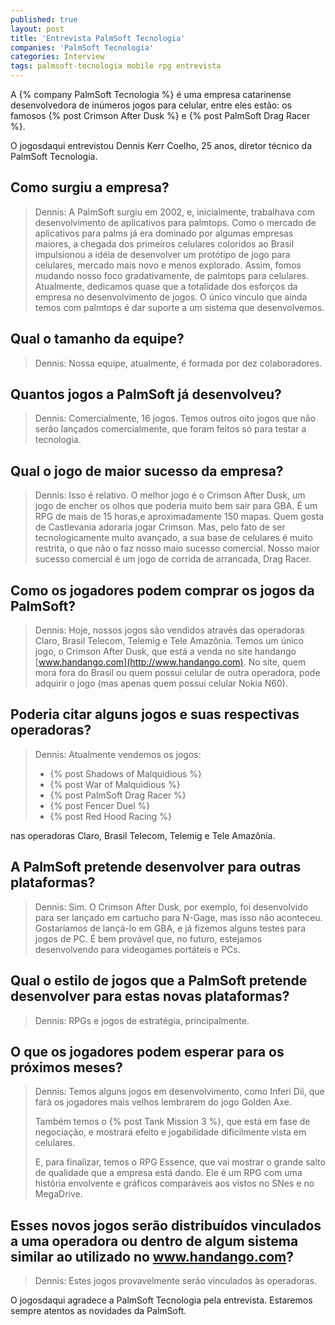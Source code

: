 ```yaml
---
published: true
layout: post
title: 'Entrevista PalmSoft Tecnologia'
companies: 'PalmSoft Tecnologia'
categories: Interview
tags: palmsoft-tecnologia mobile rpg entrevista
---
```

A {% company PalmSoft Tecnologia %} é uma empresa catarinense desenvolvedora de inúmeros jogos para celular, entre eles estão: os famosos {% post Crimson After Dusk %} e {% post PalmSoft Drag Racer %}.

O jogosdaqui entrevistou Dennis Kerr Coelho, 25 anos, diretor técnico da PalmSoft Tecnologia.

## Como surgiu a empresa?
> Dennis: A PalmSoft surgiu em 2002, e, inicialmente, trabalhava com desenvolvimento de aplicativos para palmtops. Como o mercado de aplicativos para palms já era dominado por algumas empresas maiores, a chegada dos primeiros celulares coloridos ao Brasil impulsionou a idéia de desenvolver um protótipo de jogo para celulares, mercado mais novo e menos explorado. Assim, fomos mudando nosso foco gradativamente, de palmtops para celulares. Atualmente, dedicamos quase que a totalidade dos esforços da empresa no desenvolvimento de jogos. O único vínculo que ainda temos com palmtops é dar  suporte a um sistema que desenvolvemos.

## Qual o tamanho da equipe?
> Dennis: Nossa equipe, atualmente, é formada por dez colaboradores.

## Quantos jogos a PalmSoft já desenvolveu?
> Dennis: Comercialmente, 16 jogos. Temos outros oito jogos que não serão lançados comercialmente, que foram feitos só para testar a tecnologia.


## Qual o jogo de maior sucesso da empresa?
> Dennis: Isso é relativo. O melhor jogo é o Crimson After Dusk, um jogo de encher os olhos que poderia muito bem sair para GBA. É um RPG de mais de 15 horas,e aproximadamente 150 mapas. Quem gosta de Castlevania adoraria jogar Crimson. Mas, pelo fato de ser tecnologicamente muito avançado, a sua base de celulares é muito restrita, o que não o faz nosso maio sucesso comercial. Nosso maior sucesso comercial é um jogo de corrida de arrancada, Drag Racer.

## Como os jogadores podem comprar os jogos da PalmSoft?
> Dennis: Hoje, nossos jogos são vendidos através das operadoras Claro, Brasil Telecom, Telemig e Tele Amazônia. Temos um único jogo, o Crimson After Dusk, que está a venda no site handango [www.handango.com](http://www.handango.com). No site, quem mora fora do Brasil ou quem possui celular de outra operadora, pode adquirir o jogo (mas apenas quem possui celular Nokia N60).

## Poderia citar alguns jogos e suas respectivas operadoras?
> Dennis: Atualmente vendemos os jogos: 
> 
> * {% post Shadows of Malquidious %}
> * {% post War of Malquidious %}
> * {% post PalmSoft Drag Racer %}
> * {% post Fencer Duel %}
> * {% post Red Hood Racing %}
> 
nas operadoras Claro, Brasil Telecom, Telemig e Tele Amazônia.

## A PalmSoft pretende desenvolver para outras plataformas?
> Dennis: Sim. O Crimson After Dusk, por exemplo, foi desenvolvido para ser lançado em cartucho para N-Gage, mas isso não aconteceu. Gostaríamos de lançá-lo em GBA, e já fizemos alguns testes para jogos de PC. É bem provável que, no futuro, estejamos desenvolvendo para videogames portáteis e PCs.

## Qual o estilo de jogos que a PalmSoft pretende desenvolver para estas novas plataformas?

> Dennis: RPGs e jogos de estratégia, principalmente.

## O que os jogadores podem esperar para os próximos meses?
> Dennis: Temos alguns jogos em desenvolvimento, como Inferi Dii, que fará os jogadores mais velhos lembrarem do jogo Golden Axe. 
> 
> Também temos o {% post Tank Mission 3 %}, que está em fase de negociação, e mostrará efeito e jogabilidade dificilmente vista em celulares.
> 
> E, para finalizar, temos o RPG Essence, que vai mostrar o grande salto de qualidade que a empresa está dando. Ele é um RPG com uma história envolvente e gráficos comparáveis aos vistos no SNes e no MegaDrive.


## Esses novos jogos serão distribuídos vinculados a uma operadora ou dentro de algum sistema similar ao utilizado no www.handango.com?
> Dennis: Estes jogos provavelmente serão vinculados às operadoras.

O jogosdaqui agradece a PalmSoft Tecnologia pela entrevista. Estaremos sempre atentos as novidades da PalmSoft.
